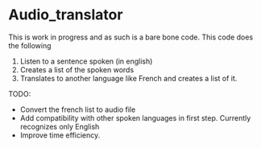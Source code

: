 # Audio_translator

This is work in progress and as such is a bare bone code. This code does the following

1. Listen to a sentence spoken (in english)
2. Creates a list of the spoken words
3. Translates to another language like French and creates a list of it.

TODO:
* Convert the french list to audio file
* Add compatibility with other spoken languages in first step. Currently recognizes only English
* Improve time efficiency.
